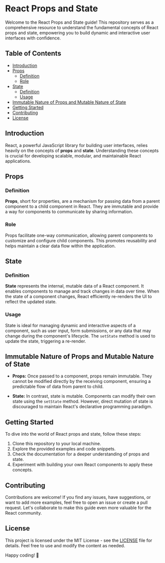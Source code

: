 # React Props and State

Welcome to the React Props and State guide! This repository serves as a comprehensive resource to understand the fundamental concepts of React props and state, empowering you to build dynamic and interactive user interfaces with confidence.

## Table of Contents

- [Introduction](#introduction)
- [Props](#props)
  - [Definition](#definition)
  - [Role](#role)
- [State](#state)
  - [Definition](#definition-1)
  - [Usage](#usage)
- [Immutable Nature of Props and Mutable Nature of State](#immutable-nature-of-props-and-mutable-nature-of-state)
- [Getting Started](#getting-started)
- [Contributing](#contributing)
- [License](#license)

## Introduction

React, a powerful JavaScript library for building user interfaces, relies heavily on the concepts of **props** and **state**. Understanding these concepts is crucial for developing scalable, modular, and maintainable React applications.

## Props

### Definition

**Props**, short for properties, are a mechanism for passing data from a parent component to a child component in React. They are immutable and provide a way for components to communicate by sharing information.

### Role

Props facilitate one-way communication, allowing parent components to customize and configure child components. This promotes reusability and helps maintain a clear data flow within the application.

## State

### Definition

**State** represents the internal, mutable data of a React component. It enables components to manage and track changes in data over time. When the state of a component changes, React efficiently re-renders the UI to reflect the updated state.

### Usage

State is ideal for managing dynamic and interactive aspects of a component, such as user input, form submissions, or any data that may change during the component's lifecycle. The `setState` method is used to update the state, triggering a re-render.

## Immutable Nature of Props and Mutable Nature of State

- **Props:** Once passed to a component, props remain immutable. They cannot be modified directly by the receiving component, ensuring a predictable flow of data from parent to child.

- **State:** In contrast, state is mutable. Components can modify their own state using the `setState` method. However, direct mutation of state is discouraged to maintain React's declarative programming paradigm.

## Getting Started

To dive into the world of React props and state, follow these steps:

1. Clone this repository to your local machine.
2. Explore the provided examples and code snippets.
3. Check the documentation for a deeper understanding of props and state.
4. Experiment with building your own React components to apply these concepts.

## Contributing

Contributions are welcome! If you find any issues, have suggestions, or want to add more examples, feel free to open an issue or create a pull request. Let's collaborate to make this guide even more valuable for the React community.

## License

This project is licensed under the MIT License - see the [LICENSE](LICENSE) file for details. Feel free to use and modify the content as needed.

Happy coding! 🚀
